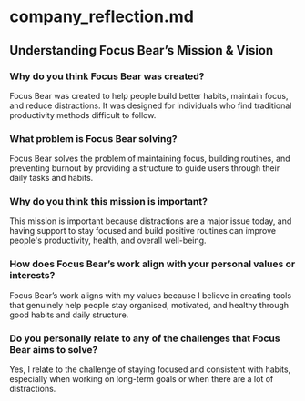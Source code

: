 # company_reflection.md

## Understanding Focus Bear’s Mission & Vision

### Why do you think Focus Bear was created?
Focus Bear was created to help people build better habits, maintain focus, and reduce distractions. It was designed for individuals who find traditional productivity methods difficult to follow.

### What problem is Focus Bear solving?
Focus Bear solves the problem of maintaining focus, building routines, and preventing burnout by providing a structure to guide users through their daily tasks and habits.

### Why do you think this mission is important?
This mission is important because distractions are a major issue today, and having support to stay focused and build positive routines can improve people's productivity, health, and overall well-being.

### How does Focus Bear’s work align with your personal values or interests?
Focus Bear’s work aligns with my values because I believe in creating tools that genuinely help people stay organised, motivated, and healthy through good habits and daily structure.

### Do you personally relate to any of the challenges that Focus Bear aims to solve?
Yes, I relate to the challenge of staying focused and consistent with habits, especially when working on long-term goals or when there are a lot of distractions.

